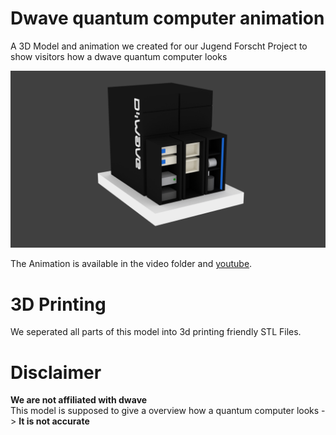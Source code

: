 # Dwave quantum computer animation
A 3D Model and animation we created for our Jugend Forscht Project to show visitors how a dwave quantum computer looks

![](https://raw.githubusercontent.com/Quantum-Computing-Jufo-2019/dwave-quantum-computer-3d-animation/master/img/overview.png)

The Animation is available in the video folder and [youtube](https://www.youtube.com/watch?v=AcO8yO35ci8).
# 3D Printing
We seperated all parts of this model into 3d printing friendly STL Files.

# Disclaimer
__We are not affiliated with dwave__<br>
This model is supposed to give a overview how a quantum computer looks -> __It is not accurate__
